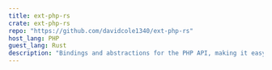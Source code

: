 ```yaml
---
title: ext-php-rs
crate: ext-php-rs
repo: "https://github.com/davidcole1340/ext-php-rs"
host_lang: PHP
guest_lang: Rust
description: "Bindings and abstractions for the PHP API, making it easy to write native, low-level PHP extensions in Rust."
---
```

